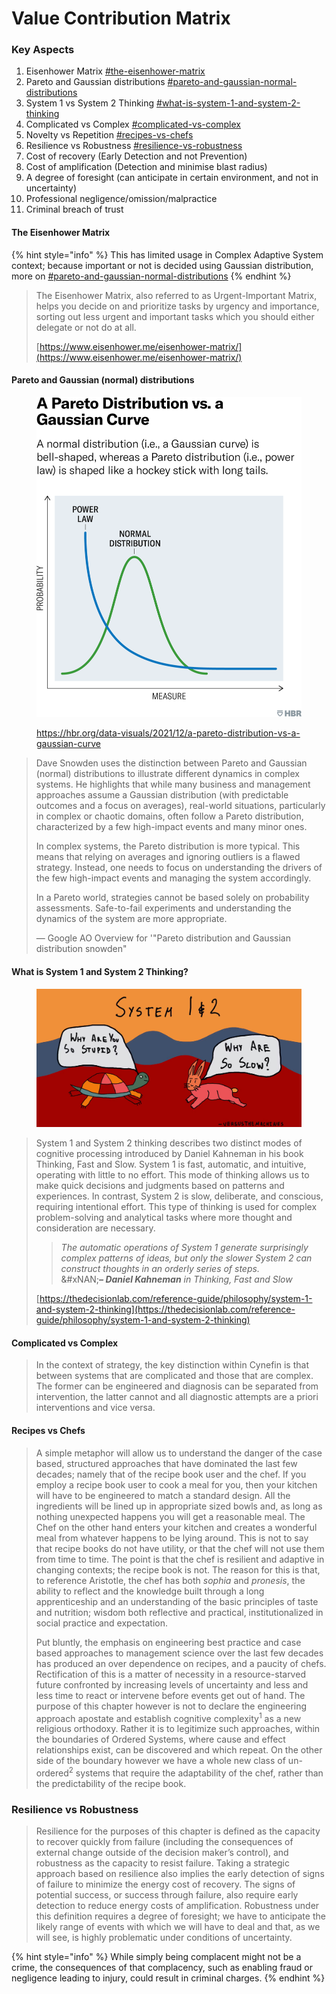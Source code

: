 # Value Contribution Matrix

### Key Aspects

1. Eisenhower Matrix [#the-eisenhower-matrix](value-contribution-matrix.md#the-eisenhower-matrix "mention")
2. Pareto and Gaussian distributions [#pareto-and-gaussian-normal-distributions](value-contribution-matrix.md#pareto-and-gaussian-normal-distributions "mention")
3. System 1 vs System 2 Thinking [#what-is-system-1-and-system-2-thinking](value-contribution-matrix.md#what-is-system-1-and-system-2-thinking "mention")
4. Complicated vs Complex [#complicated-vs-complex](value-contribution-matrix.md#complicated-vs-complex "mention")
5. Novelty vs Repetition [#recipes-vs-chefs](value-contribution-matrix.md#recipes-vs-chefs "mention")
6. Resilience vs Robustness [#resilience-vs-robustness](value-contribution-matrix.md#resilience-vs-robustness "mention")
7. Cost of recovery (Early Detection and not Prevention)
8. Cost of amplification (Detection and minimise blast radius)
9. A degree of foresight (can anticipate in certain environment, and not in uncertainty)
10. Professional negligence/omission/malpractice&#x20;
11. Criminal breach of trust

#### The Eisenhower Matrix

{% hint style="info" %}
This has limited usage in Complex Adaptive System context; because important or not is decided using Gaussian distribution, more on [#pareto-and-gaussian-normal-distributions](value-contribution-matrix.md#pareto-and-gaussian-normal-distributions "mention")
{% endhint %}

> The Eisenhower Matrix, also referred to as Urgent-Important Matrix, helps you decide on and prioritize tasks by urgency and importance, sorting out less urgent and important tasks which you should either delegate or not do at all.
>
> [https://www.eisenhower.me/eisenhower-matrix/](https://www.eisenhower.me/eisenhower-matrix/)

#### Pareto and Gaussian (normal) distributions

<figure><img src="../../.gitbook/assets/image (1).png" alt=""><figcaption><p><a href="https://hbr.org/data-visuals/2021/12/a-pareto-distribution-vs-a-gaussian-curve">https://hbr.org/data-visuals/2021/12/a-pareto-distribution-vs-a-gaussian-curve</a></p></figcaption></figure>

> Dave Snowden uses the distinction between Pareto and Gaussian (normal) distributions to illustrate different dynamics in complex systems. He highlights that while many business and management approaches assume a Gaussian distribution (with predictable outcomes and a focus on averages), real-world situations, particularly in complex or chaotic domains, often follow a Pareto distribution, characterized by a few high-impact events and many minor ones.
>
> In complex systems, the Pareto distribution is more typical. This means that relying on averages and ignoring outliers is a flawed strategy. Instead, one needs to focus on understanding the drivers of the few high-impact events and managing the system accordingly.
>
> In a Pareto world, strategies cannot be based solely on probability assessments. Safe-to-fail experiments and understanding the dynamics of the system are more appropriate.
>
> — Google AO Overview for '"Pareto distribution and Gaussian distribution snowden"

#### What is System 1 and System 2 Thinking?

<figure><img src="../../.gitbook/assets/image.png" alt=""><figcaption></figcaption></figure>

> System 1 and System 2 thinking describes two distinct modes of cognitive processing introduced by Daniel Kahneman in his book Thinking, Fast and Slow. System 1 is fast, automatic, and intuitive, operating with little to no effort. This mode of thinking allows us to make quick decisions and judgments based on patterns and experiences. In contrast, System 2 is slow, deliberate, and conscious, requiring intentional effort. This type of thinking is used for complex problem-solving and analytical tasks where more thought and consideration are necessary.
>
>
>
> > _The automatic operations of System 1 generate surprisingly complex patterns of ideas, but only the slower System 2 can construct thoughts in an orderly series of steps._\
> > &#xNAN;_**– Daniel Kahneman** in Thinking, Fast and Slow_
>
> [https://thedecisionlab.com/reference-guide/philosophy/system-1-and-system-2-thinking](https://thedecisionlab.com/reference-guide/philosophy/system-1-and-system-2-thinking)

#### Complicated vs Complex

> In the context of strategy, the key distinction within Cynefin is that between systems that are complicated and those that are complex. The former can be engineered and diagnosis can be separated from intervention, the latter cannot and all diagnostic attempts are a priori interventions and vice versa.

#### Recipes vs Chefs&#x20;

> A simple metaphor will allow us to understand the danger of the case based, structured approaches that have dominated the last few decades; namely that of the recipe book user and the chef. If you employ a recipe book user to cook a meal for you, then your kitchen will have to be engineered to match a standard design. All the ingredients will be lined up in appropriate sized bowls and, as long as nothing unexpected happens you will get a reasonable meal. The Chef on the other hand enters your kitchen and creates a wonderful meal from whatever happens to be lying around. This is not to say that recipe books do not have utility, or that the chef will not use them from time to time. The point is that the chef is resilient and adaptive in changing contexts; the recipe book is not. The reason for this is that, to reference Aristotle, the chef has both _sophia_ and _pronesis_, the ability to reflect and the knowledge built through a long apprenticeship and an understanding of the basic principles of taste and nutrition; wisdom both reflective and practical, institutionalized in social practice and expectation.
>
>
>
> Put bluntly, the emphasis on engineering best practice and case based approaches to management science over the last few decades has produced an over dependence on recipes, and a paucity of chefs. Rectification of this is a matter of necessity in a resource-starved future confronted by increasing levels of uncertainty and less and less time to react or intervene before events get out of hand. The purpose of this chapter however is not to declare the engineering approach apostate and establish cognitive complexity<sup>1</sup> as a new religious orthodoxy. Rather it is to legitimize such approaches, within the boundaries of Ordered Systems, where cause and effect relationships exist, can be discovered and which repeat. On the other side of the boundary however we have a whole new class of un-ordered<sup>2</sup> systems that require the adaptability of the chef, rather than the predictability of the recipe book.

### Resilience vs Robustness

> Resilience for the purposes of this chapter is defined as the capacity to recover quickly from failure (including the consequences of external change outside of the decision maker’s control), and robustness as the capacity to resist failure. Taking a strategic approach based on resilience also implies the early detection of signs of failure to minimize the energy cost of recovery. The signs of potential success, or success through failure, also require early detection to reduce energy costs of amplification. Robustness under this definition requires a degree of foresight; we have to anticipate the likely range of events with which we will have to deal and that, as we will see, is highly problematic under conditions of uncertainty.

{% hint style="info" %}
While simply being complacent might not be a crime, the consequences of that complacency, such as enabling fraud or negligence leading to injury, could result in criminal charges.
{% endhint %}

